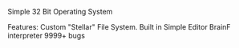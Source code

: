 Simple 32 Bit Operating System

Features:
Custom "Stellar" File System.
Built in Simple Editor
BrainF interpreter
9999+ bugs
